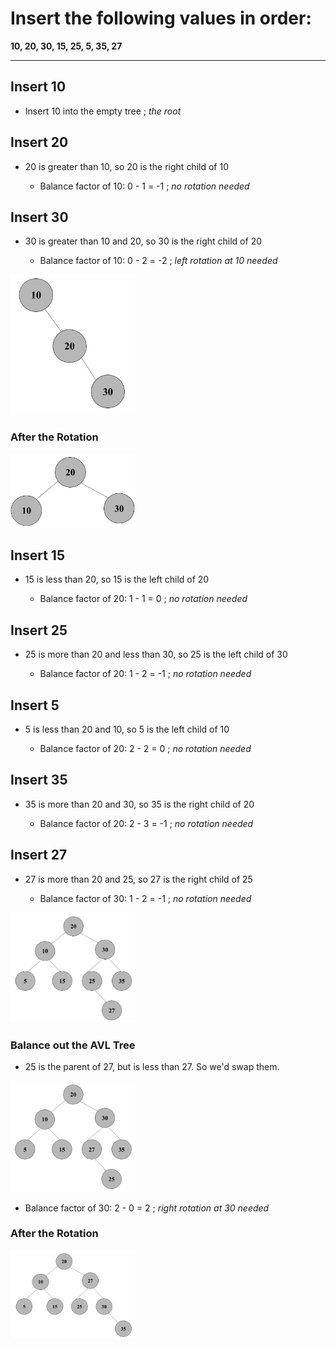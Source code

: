 # Insert the following values in order:
**10, 20, 30, 15, 25, 5, 35, 27**

------------------------------------------------------------------------------------
## Insert 10
- Insert 10 into the empty tree ; *the root*

## Insert 20
- 20 is greater than 10, so 20 is the right child of 10 

  - Balance factor of 10: 0 - 1 = -1 ; *no rotation needed*

## Insert 30
- 30 is greater than 10 and 20, so 30 is the right child of 20

  - Balance factor of 10: 0 - 2 = -2 ; *left rotation at 10 needed*

<img src= "./images/set11.png" width="200">

### After the Rotation
<img src= "./images/set12.png" width="200">

## Insert 15
- 15 is less than 20, so 15 is the left child of 20
  
  - Balance factor of 20: 1 - 1 = 0 ; *no rotation needed*

## Insert 25
- 25 is more than 20 and less than 30, so 25 is the left child of 30

  - Balance factor of 20: 1 - 2 = -1 ; *no rotation needed*

## Insert 5
- 5 is less than 20 and 10, so 5 is the left child of 10

  - Balance factor of 20: 2 - 2 = 0 ; *no rotation needed*

## Insert 35
- 35 is more than 20 and 30, so 35 is the right child of 20

  - Balance factor of 20: 2 - 3 = -1 ; *no rotation needed*

## Insert 27
- 27 is more than 20 and 25, so 27 is the right child of 25

  - Balance factor of 30: 1 - 2 = -1 ; *no rotation needed* 

<img src= "./images/set13.png" width="200">

### Balance out the AVL Tree
- 25 is the parent of 27, but is less than 27. So we'd swap them. 

<img src= "./images/set14.png" width="200">

- Balance factor of 30: 2 - 0 = 2 ; *right rotation at 30 needed*

### After the Rotation
<img src= "./images/set15.png" width="200">
